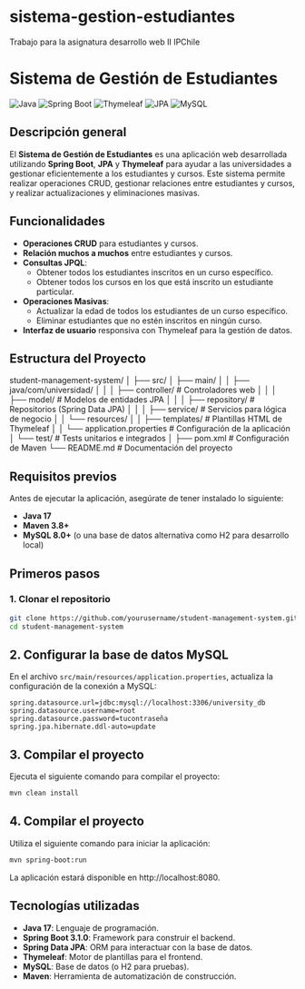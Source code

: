 # sistema-gestion-estudiantes
Trabajo para la asignatura desarrollo web II IPChile

# Sistema de Gestión de Estudiantes

![Java](https://img.shields.io/badge/Java-17-blue)
![Spring Boot](https://img.shields.io/badge/Spring%20Boot-3.1.0-brightgreen)
![Thymeleaf](https://img.shields.io/badge/Thymeleaf-3.0.12-brightgreen)
![JPA](https://img.shields.io/badge/JPA-2.2-orange)
![MySQL](https://img.shields.io/badge/MySQL-8.0-yellowgreen)

## Descripción general

El **Sistema de Gestión de Estudiantes** es una aplicación web desarrollada utilizando **Spring Boot**, **JPA** y **Thymeleaf** para ayudar a las universidades a gestionar eficientemente a los estudiantes y cursos. Este sistema permite realizar operaciones CRUD, gestionar relaciones entre estudiantes y cursos, y realizar actualizaciones y eliminaciones masivas.

## Funcionalidades

- **Operaciones CRUD** para estudiantes y cursos.
- **Relación muchos a muchos** entre estudiantes y cursos.
- **Consultas JPQL**:
  - Obtener todos los estudiantes inscritos en un curso específico.
  - Obtener todos los cursos en los que está inscrito un estudiante particular.
- **Operaciones Masivas**:
  - Actualizar la edad de todos los estudiantes de un curso específico.
  - Eliminar estudiantes que no estén inscritos en ningún curso.
- **Interfaz de usuario** responsiva con Thymeleaf para la gestión de datos.

## Estructura del Proyecto

student-management-system/
│
├── src/
│   ├── main/
│   │   ├── java/com/universidad/
│   │   │   ├── controller/            # Controladores web
│   │   │   ├── model/                 # Modelos de entidades JPA
│   │   │   ├── repository/            # Repositorios (Spring Data JPA)
│   │   │   ├── service/               # Servicios para lógica de negocio
│   │   └── resources/
│   │       ├── templates/             # Plantillas HTML de Thymeleaf
│   │       └── application.properties # Configuración de la aplicación
│   └── test/                          # Tests unitarios e integrados
│
├── pom.xml                            # Configuración de Maven
└── README.md                          # Documentación del proyecto


## Requisitos previos

Antes de ejecutar la aplicación, asegúrate de tener instalado lo siguiente:

- **Java 17**
- **Maven 3.8+**
- **MySQL 8.0+** (o una base de datos alternativa como H2 para desarrollo local)

## Primeros pasos

### 1. Clonar el repositorio

```bash
git clone https://github.com/yourusername/student-management-system.git
cd student-management-system
```
## 2. Configurar la base de datos MySQL

En el archivo `src/main/resources/application.properties`, actualiza la configuración de la conexión a MySQL:

```properties
spring.datasource.url=jdbc:mysql://localhost:3306/university_db
spring.datasource.username=root
spring.datasource.password=tucontraseña
spring.jpa.hibernate.ddl-auto=update
```

## 3. Compilar el proyecto

Ejecuta el siguiente comando para compilar el proyecto:

```bash
mvn clean install
```

## 4. Compilar el proyecto

Utiliza el siguiente comando para iniciar la aplicación:

```bash
mvn spring-boot:run
```

La aplicación estará disponible en http://localhost:8080.

## Tecnologías utilizadas

- **Java 17**: Lenguaje de programación.
- **Spring Boot 3.1.0**: Framework para construir el backend.
- **Spring Data JPA**: ORM para interactuar con la base de datos.
- **Thymeleaf**: Motor de plantillas para el frontend.
- **MySQL**: Base de datos (o H2 para pruebas).
- **Maven**: Herramienta de automatización de construcción.

